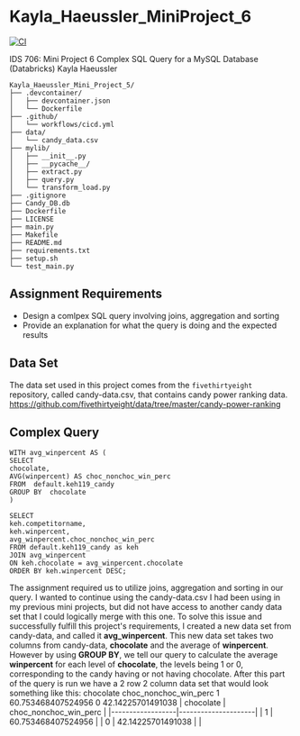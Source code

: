 # Kayla_Haeussler_MiniProject_6

[![CI](https://github.com/nogibjj/Kayla_Haeussler_Mini_Project_5/actions/workflows/cicd.yml/badge.svg)](https://github.com/nogibjj/Kayla_Haeussler_Mini_Project_5/actions/workflows/cicd.yml)

IDS 706: Mini Project 6
Complex SQL Query for a MySQL Database (Databricks)
Kayla Haeussler  

```
Kayla_Haeussler_Mini_Project_5/
├── .devcontainer/
│   ├── devcontainer.json
│   └── Dockerfile
├── .github/
│   └── workflows/cicd.yml
├── data/
│   └── candy_data.csv
├── mylib/
│   ├── __init__.py
│   ├── __pycache__/
│   ├── extract.py
│   ├── query.py
│   └── transform_load.py
├── .gitignore
├── Candy_DB.db
├── Dockerfile
├── LICENSE
├── main.py
├── Makefile
├── README.md
├── requirements.txt
├── setup.sh
└── test_main.py
```
## Assignment Requirements
* Design a comlpex SQL query involving joins, aggregation and sorting
* Provide an explanation for what the query is doing and the expected results

## Data Set
The data set used in this project comes from the ```fivethirtyeight``` repository, called candy-data.csv, that contains candy power ranking data. 
https://github.com/fivethirtyeight/data/tree/master/candy-power-ranking

## Complex Query
```
WITH avg_winpercent AS ( 
SELECT  
chocolate, 
AVG(winpercent) AS choc_nonchoc_win_perc 
FROM  default.keh119_candy 
GROUP BY  chocolate 
) 

SELECT  
keh.competitorname, 
keh.winpercent, 
avg_winpercent.choc_nonchoc_win_perc 
FROM default.keh119_candy as keh 
JOIN avg_winpercent 
ON keh.chocolate = avg_winpercent.chocolate 
ORDER BY keh.winpercent DESC; 
```

The assignment required us to utilize joins, aggregation and sorting in our query. I wanted to continue using the candy-data.csv I had been using in my previous mini projects, but did not have access to another candy data set that I could logically merge with this one. To solve this issue and successfully fulfill this project's requirements, I created a new data set from candy-data, and called it **avg_winpercent**. This new data set takes two columns from candy-data, **chocolate** and the average of **winpercent**. However by using **GROUP BY**, we tell our query to calculate the average **winpercent** for each level of **chocolate**, the levels being 1 or 0, corresponding to the candy having or not having chocolate. After this part of the query is run we have a 2 row 2 column data set that would look something like this:
chocolate	choc_nonchoc_win_perc
1	60.753468407524956
0	42.14225701491038
| chocolate           | choc_nonchoc_win_perc            |
|------------------|---------------------|
| 1    | 60.753468407524956          |
| 0     | 42.14225701491038        | 
| 